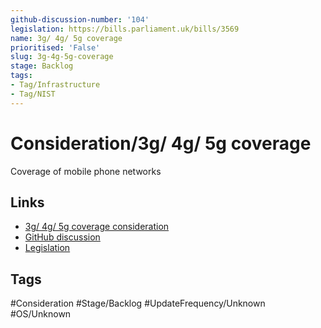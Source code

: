 ```yaml
---
github-discussion-number: '104'
legislation: https://bills.parliament.uk/bills/3569
name: 3g/ 4g/ 5g coverage
prioritised: 'False'
slug: 3g-4g-5g-coverage
stage: Backlog
tags:
- Tag/Infrastructure
- Tag/NIST
---
```


# Consideration/3g/ 4g/ 5g coverage

Coverage of mobile phone networks

## Links

* [3g/ 4g/ 5g coverage consideration](https://design.planning.data.gov.uk/planning-consideration/3g-4g-5g-coverage)
* [GitHub discussion](https://github.com/digital-land/data-standards-backlog/discussions/104)
* [Legislation](https://bills.parliament.uk/bills/3569)

## Tags

#Consideration #Stage/Backlog #UpdateFrequency/Unknown #OS/Unknown